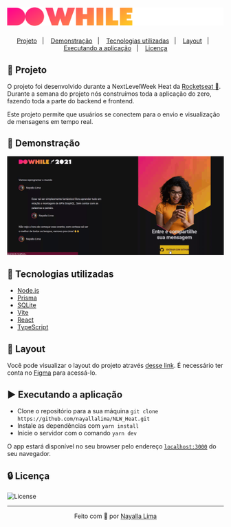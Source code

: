 <h1 align="center">   <img src="web/src/assets/logo.svg" ></img></h1>

<p align="center">  
  <a href="#-projeto">Projeto</a>&nbsp;&nbsp;&nbsp;|&nbsp;&nbsp;&nbsp;  
  <a href="#-demonstracao">Demonstração</a>&nbsp;&nbsp;&nbsp;|&nbsp;&nbsp;&nbsp;
  <a href="#-tecnologias-utilizadas">Tecnologias utilizadas</a>&nbsp;&nbsp;&nbsp;|&nbsp;&nbsp;&nbsp;
  <a href="#-layout">Layout</a>&nbsp;&nbsp;&nbsp;|&nbsp;&nbsp;&nbsp;
  <a href="#%EF%B8%8F-executando-a-aplicação">Executando a aplicação</a>&nbsp;&nbsp;&nbsp;|&nbsp;&nbsp;&nbsp;  
  <a href="#-licença">Licença</a>
</p>

## 🚩 Projeto

O projeto foi desenvolvido durante a NextLevelWeek Heat da <a href="http://https://rocketseat.com.br//">Rocketseat 🚀</a>. Durante a semana do projeto nós construímos toda a aplicação do zero, fazendo toda a parte do backend e frontend.

Este projeto permite que usuários se conectem para o envio e visualização de mensagens em tempo real.

##  👀 Demonstração
![](doWhile.gif)

## 💈 Tecnologias utilizadas

- [Node.js](https://nodejs.org/en/)
- [Prisma](https://www.prisma.io/)
- [SQLite](https://www.sqlite.org/index.html)
- [Vite](https://vitejs.dev/)
- [React](https://pt-br.reactjs.org/)
- [TypeScript](https://www.typescriptlang.org/)

## 🎨 Layout

Você pode visualizar o layout do projeto através [desse link](<https://www.figma.com/file/8fwtQO3mfR4ueQLkgvqkaA/%5BNLW-Heat---Mission%3A-Impulse%5D-DoWhile2021-(Community)?node-id=61313%3A4011>). É necessário ter conta no [Figma](http://figma.com/) para acessá-lo.

## ▶️ Executando a aplicação

- Clone o repositório para a sua máquina
  `git clone https://github.com/nayallalima/NLW_Heat.git`
- Instale as dependências com `yarn install`
- Inicie o servidor com o comando `yarn dev`

O app estará disponível no seu browser pelo endereço [`localhost:3000`](http://localhost:3000) do seu navegador.
## 🔒 Licença

<a> <img alt="License" src="https://img.shields.io/badge/license-MIT-blueviolet"> </a>

---
<p align="center">
  Feito com 💜️ por <a href="https://github.com/nayallalima">Nayalla Lima </a>
</p>
